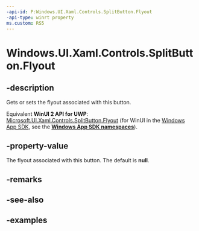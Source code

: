 ```yaml
---
-api-id: P:Windows.UI.Xaml.Controls.SplitButton.Flyout
-api-type: winrt property
ms.custom: RS5
---
```


<!-- Property syntax.
public FlyoutBase Flyout { get;  set; }
-->

# Windows.UI.Xaml.Controls.SplitButton.Flyout

## -description

Gets or sets the flyout associated with this button.

Equivalent **WinUI 2 API for UWP**: [Microsoft.UI.Xaml.Controls.SplitButton.Flyout](/windows/winui/api/microsoft.ui.xaml.controls.splitbutton.flyout) (for WinUI in the [Windows App SDK](/windows/apps/windows-app-sdk/), see the **[Windows App SDK namespaces](/windows/windows-app-sdk/api/winrt/)**).

## -property-value

The flyout associated with this button. The default is **null**.

## -remarks

## -see-also

## -examples

